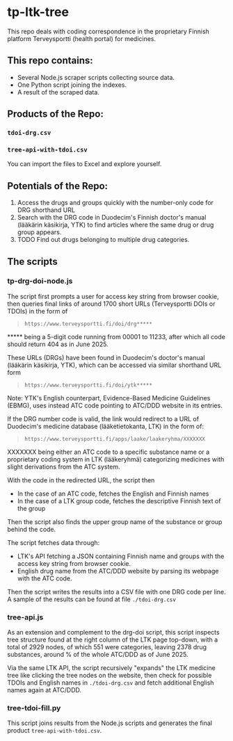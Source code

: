 # tp-ltk-tree

This repo deals with coding correspondence in the proprietary Finnish platform Terveysportti (health portal) for medicines.

## This repo contains:
- Several Node.js scraper scripts collecting source data.
- One Python script joining the indexes.
- A result of the scraped data.

## Products of the Repo:

### `tdoi-drg.csv`
### `tree-api-with-tdoi.csv`

You can import the files to Excel and explore yourself.

## Potentials of the Repo:
1. Access the drugs and groups quickly with the number-only code for DRG shorthand URL
2. Search with the DRG code in Duodecim's Finnish doctor's manual (lääkärin käsikirja, YTK) to find articles where the same drug or drug group appears.
3. TODO Find out drugs belonging to multiple drug categories.

## The scripts

### tp-drg-doi-node.js

The script first prompts a user for access key string from browser cookie, then queries final links of around 1700 short URLs (Terveysportti DOIs or TDOIs) in the form of

>     https://www.terveysportti.fi/doi/drg*****
      
***** being a 5-digit code running from 00001 to 11233, after which all code should return 404 as in June 2025.

These URLs (DRGs) have been found in Duodecim's doctor's manual (lääkärin käsikirja, YTK), which can be accessed via similar shorthand URL form

>     https://www.terveysportti.fi/doi/ytk*****

Note: YTK's English counterpart, Evidence-Based Medicine Guidelines (EBMG), uses instead ATC code pointing to ATC/DDD website in its entries.

If the DRG number code is valid, the link would redirect to a URL of Duodecim's medicine database (lääketietokanta, LTK) in the form of:

>     https://www.terveysportti.fi/apps/laake/laakeryhma/XXXXXXX

XXXXXXX being either an ATC code to a specific substance name or a proprietary coding system in LTK (lääkeryhmä) categorizing medicines with slight derivations from the ATC system.

With the code in the redirected URL, the script then
- In the case of an ATC code, fetches the English and Finnish names
- In the case of a LTK group code, fetches the descriptive Finnish text of the group

Then the script also finds the upper group name of the substance or group behind the code.

The script fetches data through:
- LTK's API fetching a JSON containing Finnish name and groups with the access key string from browser cookie.
- English drug name from the ATC/DDD website by parsing its webpage with the ATC code.

Then the script writes the results into a CSV file with one DRG code per line. A sample of the results can be found at file `./tdoi-drg.csv`


### tree-api.js

As an extension and complement to the drg-doi script, this script inspects tree structure found at the right column of the LTK page top-down, with a total of 2929 nodes, of which 551 were categories, leaving 2378 drug substances, around % of the whole ATC/DDD as of June 2025.

Via the same LTK API, the script recursively "expands" the LTK medicine tree like clicking the tree nodes on the website, then check for possible TDOIs and English names in `./tdoi-drg.csv` and fetch additional English names again at ATC/DDD.

### tree-tdoi-fill.py

This script joins results from the Node.js scripts and generates the final product `tree-api-with-tdoi.csv`.